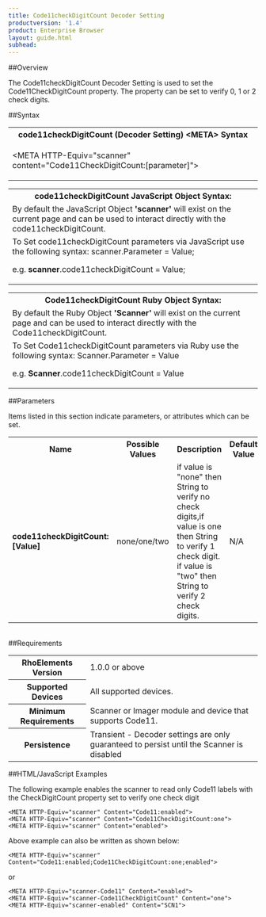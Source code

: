 ```yaml
---
title: Code11checkDigitCount Decoder Setting
productversion: '1.4'
product: Enterprise Browser
layout: guide.html
subhead: 
---
```

##Overview

The Code11checkDigitCount Decoder Setting is used to set the Code11CheckDigitCount property. The property can be set to verify 0, 1 or 2 check digits.

##Syntax

<table class="re-table"><tr><th class="tableHeading">code11checkDigitCount (Decoder Setting) &lt;META&gt; Syntax
</th></tr><tr><td class="clsSyntaxCells clsOddRow"><p>&lt;META HTTP-Equiv="scanner" content="Code11CheckDigitCount:[parameter]"&gt;</p></td></tr></table>
<table class="re-table"><tr><th class="tableHeading">code11checkDigitCount JavaScript Object Syntax:</th></tr><tr><td class="clsSyntaxCells clsOddRow">
By default the JavaScript Object <b>'scanner'</b> will exist on the current page and can be used to interact directly with the code11checkDigitCount.
</td></tr><tr><td class="clsSyntaxCells clsEvenRow">
To Set code11checkDigitCount parameters via JavaScript use the following syntax: scanner.Parameter = Value;
<P />e.g. <b>scanner</b>.code11checkDigitCount = Value;
</td></tr></table>
<table class="re-table"><tr><th class="tableHeading">Code11checkDigitCount Ruby Object Syntax:</th></tr><tr><td class="clsSyntaxCells clsOddRow">
By default the Ruby Object <b>'Scanner'</b> will exist on the current page and can be used to interact directly with the Code11checkDigitCount.
</td></tr><tr><td class="clsSyntaxCells clsEvenRow">
To Set Code11checkDigitCount parameters via Ruby use the following syntax: Scanner.Parameter = Value
<P />e.g. <b>Scanner</b>.code11checkDigitCount = Value
</td></tr></table>



##Parameters


Items listed in this section indicate parameters, or attributes which can be set.
<table class="re-table"><col width="20%" /><col width="20%" /><col width="38%" /><col width="22%" /><tr><th class="tableHeading">Name</th><th class="tableHeading">Possible Values</th><th class="tableHeading">Description</th><th class="tableHeading">Default Value</th></tr><tr><td class="clsSyntaxCells clsOddRow"><b>code11checkDigitCount:[Value]
</b></td><td class="clsSyntaxCells clsOddRow">none/one/two</td><td class="clsSyntaxCells clsOddRow">if value is "none" then String to verify no check digits,if value is one then String to verify 1 check digit.
                                if value is "two" then String to verify 2 check digits.</td><td class="clsSyntaxCells clsOddRow">
N/A
</td></tr></table>
<table class="re-table"><col width="78%" /><col width="8%" /><col width="1%" /><col width="5%" /><col width="1%" /><col width="5%" /><col width="2%" /></table>





##Requirements

<table class="re-table"><tr><th class="tableHeading">RhoElements Version</th><td class="clsSyntaxCell clsEvenRow">1.0.0 or above
</td></tr><tr><th class="tableHeading">Supported Devices</th><td class="clsSyntaxCell clsOddRow">All supported devices.</td></tr><tr><th class="tableHeading">Minimum Requirements</th><td class="clsSyntaxCell clsOddRow">Scanner or Imager module and device that supports Code11.</td></tr><tr><th class="tableHeading">Persistence</th><td class="clsSyntaxCell clsEvenRow">Transient - Decoder settings are only guaranteed to persist until the Scanner is disabled</td></tr></table>


##HTML/JavaScript Examples

The following example enables the scanner to read only Code11 labels with the CheckDigitCount property set to verify one check digit

	<META HTTP-Equiv="scanner" Content="Code11:enabled">
	<META HTTP-Equiv="scanner" Content="Code11CheckDigitCount:one">
	<META HTTP-Equiv="scanner" Content="enabled">
	
Above example can also be written as shown below:

	<META HTTP-Equiv="scanner" Content="Code11:enabled;Code11CheckDigitCount:one;enabled">
	
or

	<META HTTP-Equiv="scanner-Code11" Content="enabled">
	<META HTTP-Equiv="scanner-Code11CheckDigitCount" Content="one">
	<META HTTP-Equiv="scanner-enabled" Content="SCN1">
	



